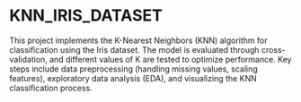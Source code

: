 # KNN_IRIS_DATASET
 This project implements the K-Nearest Neighbors (KNN) algorithm for classification using the Iris dataset. The model is evaluated through cross-validation, and different values of K are tested to optimize performance. Key steps include data preprocessing (handling missing values, scaling features), exploratory data analysis (EDA), and visualizing the KNN classification process. 
